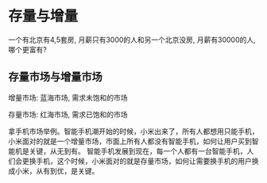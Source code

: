 # 存量与增量

一个有北京有4,5套房, 月薪只有3000的人和另一个北京没房, 月薪有30000的人, 哪个更富有?



## 存量市场与增量市场

增量市场: 蓝海市场, 需求未饱和的市场

存量市场: 红海市场, 需求已饱和的市场




拿手机市场举例。智能手机潮开始的时候，小米出来了，所有人都想用只能手机，小米面对的就是一个增量市场，市面上所有人都没有智能手机，如何让用户买到智能机是关键，从无到有。
智能手机发展到现在，每一个人都有一台智能手机，人们会更换手机，这个时候，小米面对的就是存量市场，如何让需要换手机的用户换成小米，从有到优，是关键。

